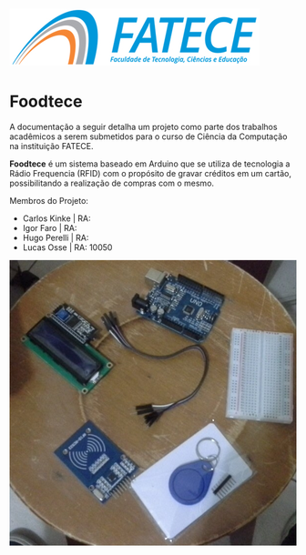 # ![](/assets/fatece.jpg)

# Foodtece

A documentação a seguir detalha um projeto como parte dos trabalhos acadêmicos a serem submetidos para o curso de Ciência da Computação na instituição FATECE.

**Foodtece** é um sistema baseado em Arduino que se utiliza de tecnologia a Rádio Frequencia \(RFID\) com o propósito de gravar créditos em um cartão, possibilitando a realização de compras com o mesmo.

Membros do Projeto:

* Carlos Kinke \| RA: 
* Igor Faro \| RA:
* Hugo Perelli \| RA:
* Lucas Osse \| RA: 10050

![](/assets/partes.jpg)

